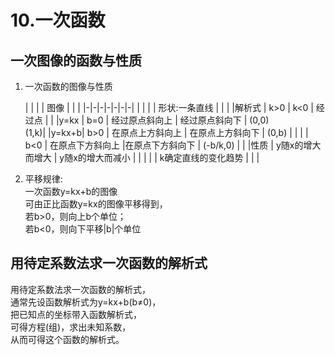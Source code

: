 # 10.一次函数

## 一次图像的函数与性质
1. 一次函数的图像与性质
   
    | | | | 图像 | | |
    |-|-|-|-|-|-|-|
    | | | | 形状:一条直线 | | |
    |解析式 | k>0 | k<0 | 经过点 | |
    |y=kx | b=0 | 经过原点斜向上 | 经过原点斜向下 | (0,0)<br>(1,k)|
    |y=kx+b| b>0 | 在原点上方斜向上 | 在原点上方斜向下 | (0,b) | |
    | | b<0 | 在原点下方斜向上 |在原点下方斜向下 | (-b/k,0) | |
    |性质 | y随x的增大而增大 | y随x的增大而减小 | | |
    | | k确定直线的变化趋势 | | |
2. 平移规律:        
    一次函数y=kx+b的图像        
    可由正比函数y=kx的图像平移得到，    
    若b>0，则向上b个单位；      
    若b<0，则向下平移|b|个单位      

## 用待定系数法求一次函数的解析式
用待定系数法求一次函数的解析式，    
通常先设函数解析式为y=kx+b(b≠0)，   
把已知点的坐标带入函数解析式，  
可得方程(组)，求出未知系数，    
从而可得这个函数的解析式。  
